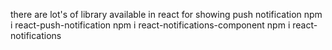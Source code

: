 there are lot's of library available in react for showing push notification
npm i react-push-notification
npm i react-notifications-component
npm i react-notifications
